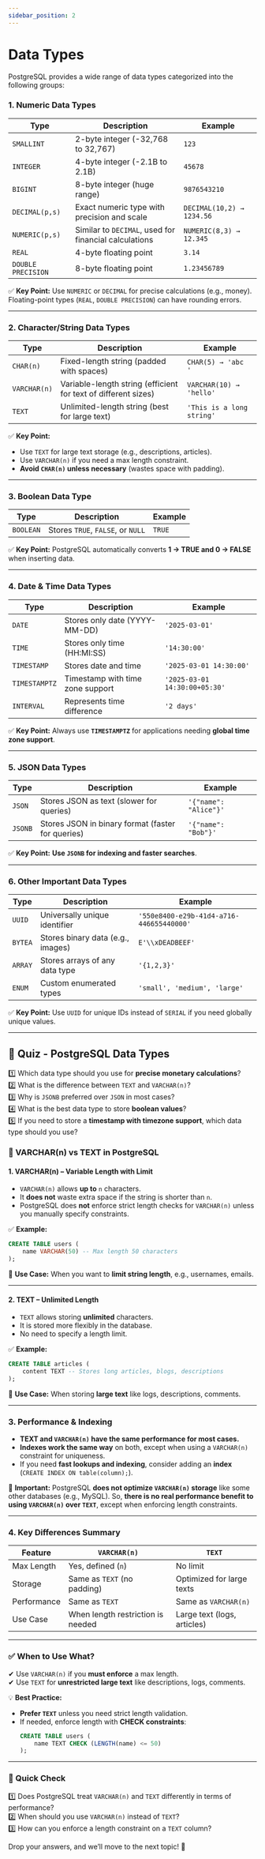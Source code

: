 ```yaml
---
sidebar_position: 2
---
```

# Data Types
PostgreSQL provides a wide range of data types categorized into the following groups:

### **1. Numeric Data Types**
| Type         | Description | Example |
|-------------|------------|---------|
| `SMALLINT`  | 2-byte integer (-32,768 to 32,767) | `123` |
| `INTEGER`   | 4-byte integer (-2.1B to 2.1B) | `45678` |
| `BIGINT`    | 8-byte integer (huge range) | `9876543210` |
| `DECIMAL(p,s)` | Exact numeric type with precision and scale | `DECIMAL(10,2) → 1234.56` |
| `NUMERIC(p,s)` | Similar to `DECIMAL`, used for financial calculations | `NUMERIC(8,3) → 12.345` |
| `REAL`      | 4-byte floating point | `3.14` |
| `DOUBLE PRECISION` | 8-byte floating point | `1.23456789` |

✅ **Key Point:** Use `NUMERIC` or `DECIMAL` for precise calculations (e.g., money). Floating-point types (`REAL`, `DOUBLE PRECISION`) can have rounding errors.

---

### **2. Character/String Data Types**
| Type       | Description | Example |
|-----------|------------|---------|
| `CHAR(n)` | Fixed-length string (padded with spaces) | `CHAR(5) → 'abc  '` |
| `VARCHAR(n)` | Variable-length string (efficient for text of different sizes) | `VARCHAR(10) → 'hello'` |
| `TEXT`    | Unlimited-length string (best for large text) | `'This is a long string'` |

✅ **Key Point:**  
- Use `TEXT` for large text storage (e.g., descriptions, articles).  
- Use `VARCHAR(n)` if you need a max length constraint.  
- **Avoid `CHAR(n)` unless necessary** (wastes space with padding).  

---

### **3. Boolean Data Type**
| Type | Description | Example |
|------|------------|---------|
| `BOOLEAN` | Stores `TRUE`, `FALSE`, or `NULL` | `TRUE` |

✅ **Key Point:** PostgreSQL automatically converts **1 → TRUE and 0 → FALSE** when inserting data.

---

### **4. Date & Time Data Types**
| Type           | Description | Example |
|---------------|------------|---------|
| `DATE`        | Stores only date (YYYY-MM-DD) | `'2025-03-01'` |
| `TIME`        | Stores only time (HH:MI:SS) | `'14:30:00'` |
| `TIMESTAMP`   | Stores date and time | `'2025-03-01 14:30:00'` |
| `TIMESTAMPTZ` | Timestamp with time zone support | `'2025-03-01 14:30:00+05:30'` |
| `INTERVAL`    | Represents time difference | `'2 days'` |

✅ **Key Point:** Always use **`TIMESTAMPTZ`** for applications needing **global time zone support**.

---

### **5. JSON Data Types**
| Type   | Description | Example |
|--------|------------|---------|
| `JSON`  | Stores JSON as text (slower for queries) | `'{"name": "Alice"}'` |
| `JSONB` | Stores JSON in binary format (faster for queries) | `'{"name": "Bob"}'` |

✅ **Key Point:** **Use `JSONB` for indexing and faster searches**.

---

### **6. Other Important Data Types**
| Type         | Description | Example |
|-------------|------------|---------|
| `UUID`      | Universally unique identifier | `'550e8400-e29b-41d4-a716-446655440000'` |
| `BYTEA`     | Stores binary data (e.g., images) | `E'\\xDEADBEEF'` |
| `ARRAY`     | Stores arrays of any data type | `'{1,2,3}'` |
| `ENUM`      | Custom enumerated types | `'small', 'medium', 'large'` |

✅ **Key Point:** Use `UUID` for unique IDs instead of `SERIAL` if you need globally unique values.

---

## **📝 Quiz - PostgreSQL Data Types**
1️⃣ Which data type should you use for **precise monetary calculations**?  
2️⃣ What is the difference between `TEXT` and `VARCHAR(n)`?  
3️⃣ Why is `JSONB` preferred over `JSON` in most cases?  
4️⃣ What is the best data type to store **boolean values**?  
5️⃣ If you need to store a **timestamp with timezone support**, which data type should you use?  

### **📌 VARCHAR(n) vs TEXT in PostgreSQL**  

#### **1. VARCHAR(n) – Variable Length with Limit**  
- `VARCHAR(n)` allows **up to** `n` characters.  
- It **does not** waste extra space if the string is shorter than `n`.  
- PostgreSQL does **not** enforce strict length checks for `VARCHAR(n)` unless you manually specify constraints.  

✅ **Example:**  
```sql
CREATE TABLE users (
    name VARCHAR(50) -- Max length 50 characters
);
```
🚀 **Use Case:** When you want to **limit string length**, e.g., usernames, emails.

---

#### **2. TEXT – Unlimited Length**  
- `TEXT` allows storing **unlimited** characters.  
- It is stored more flexibly in the database.  
- No need to specify a length limit.  

✅ **Example:**  
```sql
CREATE TABLE articles (
    content TEXT -- Stores long articles, blogs, descriptions
);
```
🚀 **Use Case:** When storing **large text** like logs, descriptions, comments.

---

### **3. Performance & Indexing**  
- **TEXT and `VARCHAR(n)` have the same performance for most cases.**  
- **Indexes work the same way** on both, except when using a `VARCHAR(n)` constraint for uniqueness.  
- If you need **fast lookups and indexing**, consider adding an **index** (`CREATE INDEX ON table(column);`).  

🔴 **Important:** PostgreSQL **does not optimize `VARCHAR(n)` storage** like some other databases (e.g., MySQL). So, **there is no real performance benefit to using `VARCHAR(n)` over `TEXT`**, except when enforcing length constraints.

---

### **4. Key Differences Summary**
| Feature     | `VARCHAR(n)` | `TEXT` |
|------------|------------|------|
| Max Length | Yes, defined (`n`) | No limit |
| Storage    | Same as `TEXT` (no padding) | Optimized for large texts |
| Performance | Same as `TEXT` | Same as `VARCHAR(n)` |
| Use Case | When length restriction is needed | Large text (logs, articles) |

---

### **✅ When to Use What?**  
✔ Use `VARCHAR(n)` if you **must enforce** a max length.  
✔ Use `TEXT` for **unrestricted large text** like descriptions, logs, comments.  

💡 **Best Practice:**  
- **Prefer `TEXT`** unless you need strict length validation.  
- If needed, enforce length with **CHECK constraints**:  
  ```sql
  CREATE TABLE users (
      name TEXT CHECK (LENGTH(name) <= 50)
  );
  ```

---

### **📝 Quick Check**
1️⃣ Does PostgreSQL treat `VARCHAR(n)` and `TEXT` differently in terms of performance?  
2️⃣ When should you use `VARCHAR(n)` instead of `TEXT`?  
3️⃣ How can you enforce a length constraint on a `TEXT` column?  

Drop your answers, and we’ll move to the next topic! 🚀